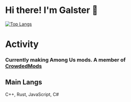 # Hi there! I'm Galster :wave:
<!--[My github stats](https://github-readme-stats.vercel.app/api?username=Galster-dev&theme=radical&include_all_commits=true&count_private=true&show_icons=true)
<br-->
[![Top Langs](https://github-readme-stats.vercel.app/api/top-langs/?username=Galster-dev&theme=radical&hide_border=true)](https://github.com/anuraghazra/github-readme-stats)
<br>
# Activity
### Currently making Among Us mods. A member of [CrowdedMods](https://github.com/CrowdedMods)
## Main Langs
C++, Rust, JavaScript, C#
